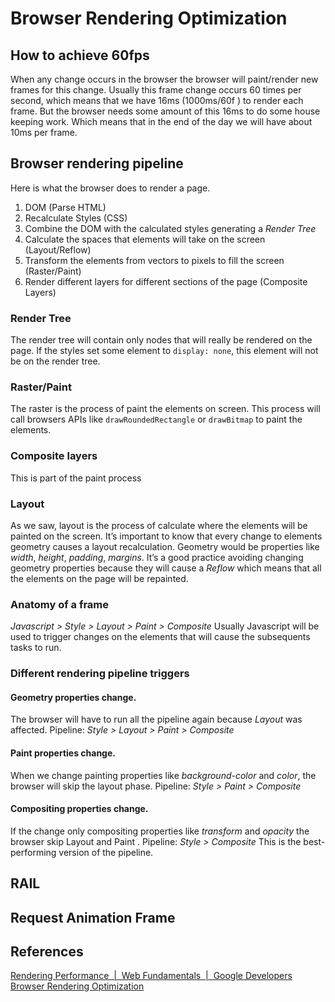 # Browser Rendering Optimization

## How to achieve 60fps
When any change occurs in the browser the browser will paint/render new frames for this change. Usually this frame change occurs 60 times per second, which means that we have 16ms (1000ms/60f ) to render each frame. But the browser needs some amount of this 16ms to do some house keeping work. Which means that in the end of the day we will have about 10ms per frame.

## Browser rendering pipeline
Here is what the browser does to render a page.

1. DOM (Parse HTML)
2. Recalculate Styles (CSS)
3. Combine the DOM with the calculated styles generating a *Render Tree*
4. Calculate the spaces that elements will take on the screen (Layout/Reflow) 
5. Transform the elements from vectors to pixels to fill the screen (Raster/Paint)
6. Render different layers for different sections of the page (Composite Layers)

### Render Tree
The render tree will contain only nodes that will really be rendered on the page. If the styles set some element to `display: none`, this element will not be on the render tree.

### Raster/Paint
The raster is the process of paint the elements on screen. This process will call browsers APIs like `drawRoundedRectangle` or `drawBitmap` to paint the elements.

### Composite layers
This is part of the paint process

### Layout
As we saw, layout is the process of calculate where the elements will be painted on the screen. It’s important to know that every change to elements geometry causes a layout recalculation. Geometry would be properties like *width*, *height*, *padding*, *margins*.
It’s a good practice avoiding changing geometry properties because they will cause a *Reflow* which means that all the elements on the page will be repainted.

### Anatomy of a frame
*Javascript > Style > Layout > Paint > Composite*
Usually Javascript will be used to trigger changes on the elements that will cause the subsequents tasks to run.

### Different rendering pipeline triggers
#### Geometry properties change. 
The browser will have to run all the pipeline again because *Layout* was affected. 
Pipeline: *Style > Layout > Paint > Composite*

#### Paint properties change.
 When we change painting properties like *background-color* and *color*, the browser will skip the layout phase.
Pipeline: *Style > Paint > Composite*

#### Compositing properties change.
If the change only compositing properties like *transform* and *opacity* the browser skip Layout and Paint .
Pipeline: *Style > Composite*
This is the best-performing version of the pipeline.

## RAIL
#####

## Request Animation Frame
#####

## References
[Rendering Performance  |  Web Fundamentals  |  Google Developers](https://developers.google.com/web/fundamentals/performance/rendering#3_js_css_style_composite)
[Browser Rendering Optimization](https://www.udacity.com/course/browser-rendering-optimization--ud860)
